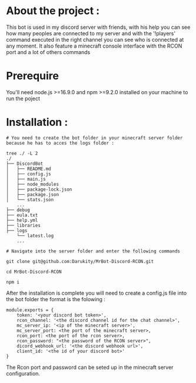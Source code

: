 # About the project :
This bot is used in my discord server with friends, with his help you can see how many peoples are connected to my server and with the '!players' command executed in the right channel you can see who is connected at any moment. It also feature a minecraft console interface with the RCON port and a lot of others commands

# Prerequire

You'll need node.js >=16.9.0 and npm >=9.2.0 installed on your machine to run the poject

# Installation :
```
# You need to create the bot folder in your minecraft server folder because he has to acces the logs folder :

tree ./ -L 2
./
├── DiscordBot
│   ├── README.md
│   ├── config.js
│   ├── main.js
│   ├── node_modules
│   ├── package-lock.json
│   ├── package.json
│   └── stats.json
    ...
├── debug
├── eula.txt
├── help.yml
├── libraries
├── logs
    └── latest.log
    ...

# Navigate into the server folder and enter the following commands

git clone git@github.com:Darukity/MrBot-Discord-RCON.git

cd MrBot-Discord-RCON

npm i
```
After the installation is complete you will need to create a config.js file into the bot folder the format is the folowing :
```
module.exports = {
    token: '<your discord bot token>',
    rcon_channel: '<the discord channel id for the chat channel>',
    mc_server_ip: '<ip of the minecraft server>',
    mc_server_port: <the port of the minecraft server>,
    rcon_port: <the port of the rcon server>,
    rcon_password: "<the password of the RCON server>",
    dicord_webhook_url: '<the discord webhook url>',
    client_id: '<the id of your discord bot>'
}
```
The Rcon port and password can be seted up in the minecraft server configuration.
